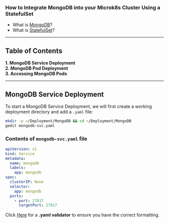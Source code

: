### How to Integrate MongoDB into your Microk8s Cluster Using a StatefulSet

- What is [MongoDB]()?<br>
- What is [StatefulSet]()?
***
## Table of Contents
**1. MongoDB Service Deployment**<br>
**2. MongoDB Pod Deployment**<br>
**3. Accessing MongoDB Pods**<br>

***
## MongoDB Service Deployment
To start a MongoDB Service Deployment, we will first create a working deployment directory and add a `.yaml` file:
```bash
mkdir -p ~/Deployment/MongoDB && cd ~/Deployment/MongoDB
gedit mongodb-svc.yaml
```

### Contents of `mongodb-svc.yaml` file
```yaml
apiVersion: v1
kind: Service
metadata:
  name: mongodb
  labels:
    app: mongodb
spec:
  clusterIP: None
  selector:
    app: mongodb
  ports:
    - port: 27017
      targetPort: 27017
```
Click [Here](https://www.yamllint.com/) for a **.yaml validator** to ensure you have the correct formatting.
